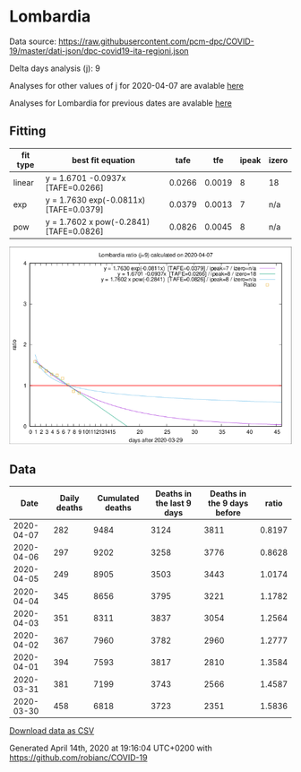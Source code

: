 # Lombardia

Data source: https://raw.githubusercontent.com/pcm-dpc/COVID-19/master/dati-json/dpc-covid19-ita-regioni.json

Delta days analysis (j): 9

Analyses for other values of j for 2020-04-07 are avalable [here](../2020-04-07/README.md)

Analyses for Lombardia for previous dates are avalable [here](../README.md)

## Fitting 
|fit type|best fit equation|tafe|tfe|ipeak|izero|
|-------|-----|--------|------|---|---|
|linear|y = 1.6701 -0.0937x  [TAFE=0.0266]|0.0266|0.0019|8|18|
|exp|y = 1.7630 exp(-0.0811x)  [TAFE=0.0379]|0.0379|0.0013|7|n/a|
|pow|y = 1.7602 x pow(-0.2841)  [TAFE=0.0826]|0.0826|0.0045|8|n/a|

![Plot](COVID-19_lombardia_j9_2020-04-07.png)

## Data
|Date|Daily deaths|Cumulated deaths|Deaths in the last 9 days|Deaths in the 9 days before|ratio|
|----|----------|-----------|-------|--------------------|-----|
|2020-04-07|282|9484|3124|3811|0.8197|
|2020-04-06|297|9202|3258|3776|0.8628|
|2020-04-05|249|8905|3503|3443|1.0174|
|2020-04-04|345|8656|3795|3221|1.1782|
|2020-04-03|351|8311|3837|3054|1.2564|
|2020-04-02|367|7960|3782|2960|1.2777|
|2020-04-01|394|7593|3817|2810|1.3584|
|2020-03-31|381|7199|3743|2566|1.4587|
|2020-03-30|458|6818|3723|2351|1.5836|

[Download data as CSV](COVID-19_lombardia_j9_2020-04-07.csv)

Generated April 14th, 2020 at 19:16:04 UTC+0200 with https://github.com/robianc/COVID-19
